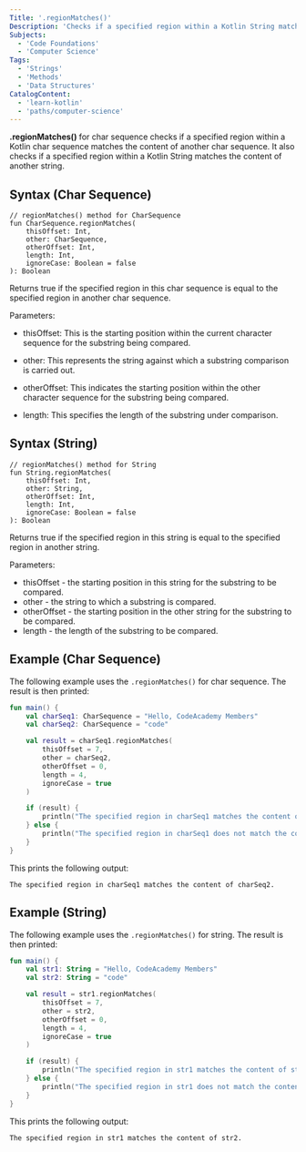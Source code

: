 ```yaml
---
Title: '.regionMatches()'
Description: 'Checks if a specified region within a Kotlin String matches the content of another string.'
Subjects:
  - 'Code Foundations'
  - 'Computer Science'
Tags:
  - 'Strings'
  - 'Methods'
  - 'Data Structures'
CatalogContent:
  - 'learn-kotlin'
  - 'paths/computer-science'
---
```


**.regionMatches()** for char sequence checks if a specified region within a Kotlin char sequence matches the content of another char sequence. It also checks if a specified region within a Kotlin String matches the content of another string.

## Syntax (Char Sequence)

```pseudo
// regionMatches() method for CharSequence
fun CharSequence.regionMatches(
    thisOffset: Int,
    other: CharSequence,
    otherOffset: Int,
    length: Int,
    ignoreCase: Boolean = false
): Boolean
```

Returns true if the specified region in this char sequence is equal to the specified region in another char sequence.

Parameters:

- thisOffset: This is the starting position within the current character sequence for the substring being compared.

- other: This represents the string against which a substring comparison is carried out.

- otherOffset: This indicates the starting position within the other character sequence for the substring being compared.

- length: This specifies the length of the substring under comparison.

## Syntax (String)

```pseudo
// regionMatches() method for String
fun String.regionMatches(
    thisOffset: Int,
    other: String,
    otherOffset: Int,
    length: Int,
    ignoreCase: Boolean = false
): Boolean
```

Returns true if the specified region in this string is equal to the specified region in another string.

Parameters:

- thisOffset - the starting position in this string for the substring to be compared.
- other - the string to which a substring is compared.
- otherOffset - the starting position in the other string for the substring to be compared.
- length - the length of the substring to be compared.

## Example (Char Sequence)

The following example uses the `.regionMatches()` for char sequence. The result is then printed:

```kotlin
fun main() {
    val charSeq1: CharSequence = "Hello, CodeAcademy Members"
    val charSeq2: CharSequence = "code"

    val result = charSeq1.regionMatches(
        thisOffset = 7,
        other = charSeq2,
        otherOffset = 0,
        length = 4,
        ignoreCase = true
    )

    if (result) {
        println("The specified region in charSeq1 matches the content of charSeq2.")
    } else {
        println("The specified region in charSeq1 does not match the content of charSeq2.")
    }
}
```

This prints the following output:

```shell
The specified region in charSeq1 matches the content of charSeq2.
```

## Example (String)

The following example uses the `.regionMatches()` for string. The result is then printed:

```kotlin
fun main() {
    val str1: String = "Hello, CodeAcademy Members"
    val str2: String = "code"

    val result = str1.regionMatches(
        thisOffset = 7,
        other = str2,
        otherOffset = 0,
        length = 4,
        ignoreCase = true
    )

    if (result) {
        println("The specified region in str1 matches the content of str2.")
    } else {
        println("The specified region in str1 does not match the content of str2.")
    }
}
```

This prints the following output:

```shell
The specified region in str1 matches the content of str2.
```
